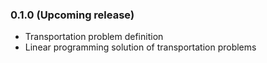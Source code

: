 ### 0.1.0 (Upcoming release)
- Transportation problem definition
- Linear programming solution of transportation problems 
  
  
